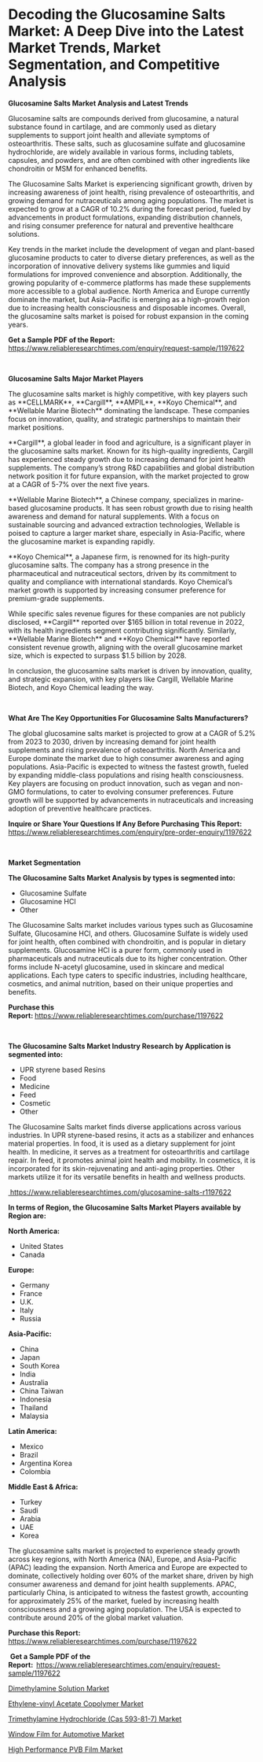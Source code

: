 <p><h1>Decoding the Glucosamine Salts Market: A Deep Dive into the Latest Market Trends, Market Segmentation, and Competitive Analysis</h1></p><p><strong>Glucosamine Salts Market Analysis and Latest Trends</strong></p>
<p><p>Glucosamine salts are compounds derived from glucosamine, a natural substance found in cartilage, and are commonly used as dietary supplements to support joint health and alleviate symptoms of osteoarthritis. These salts, such as glucosamine sulfate and glucosamine hydrochloride, are widely available in various forms, including tablets, capsules, and powders, and are often combined with other ingredients like chondroitin or MSM for enhanced benefits.</p><p>The Glucosamine Salts Market is experiencing significant growth, driven by increasing awareness of joint health, rising prevalence of osteoarthritis, and growing demand for nutraceuticals among aging populations. The market is expected to grow at a CAGR of 10.2% during the forecast period, fueled by advancements in product formulations, expanding distribution channels, and rising consumer preference for natural and preventive healthcare solutions.</p><p>Key trends in the market include the development of vegan and plant-based glucosamine products to cater to diverse dietary preferences, as well as the incorporation of innovative delivery systems like gummies and liquid formulations for improved convenience and absorption. Additionally, the growing popularity of e-commerce platforms has made these supplements more accessible to a global audience. North America and Europe currently dominate the market, but Asia-Pacific is emerging as a high-growth region due to increasing health consciousness and disposable incomes. Overall, the glucosamine salts market is poised for robust expansion in the coming years.</p></p>
<p><strong>Get a Sample PDF of the Report:&nbsp;</strong> <a href="https://www.reliableresearchtimes.com/enquiry/request-sample/1197622?utm_campaign=2176&utm_medium=2&utm_source=Github&utm_content=ia&utm_term=26012025&utm_id=glucosamine-salts">https://www.reliableresearchtimes.com/enquiry/request-sample/1197622</a></p>
<p>&nbsp;</p>
<p><strong>Glucosamine Salts Major Market Players</strong></p>
<p><p>The glucosamine salts market is highly competitive, with key players such as **CELLMARK**, **Cargill**, **AMPIL**, **Koyo Chemical**, and **Wellable Marine Biotech** dominating the landscape. These companies focus on innovation, quality, and strategic partnerships to maintain their market positions.</p><p>**Cargill**, a global leader in food and agriculture, is a significant player in the glucosamine salts market. Known for its high-quality ingredients, Cargill has experienced steady growth due to increasing demand for joint health supplements. The company’s strong R&D capabilities and global distribution network position it for future expansion, with the market projected to grow at a CAGR of 5-7% over the next five years.</p><p>**Wellable Marine Biotech**, a Chinese company, specializes in marine-based glucosamine products. It has seen robust growth due to rising health awareness and demand for natural supplements. With a focus on sustainable sourcing and advanced extraction technologies, Wellable is poised to capture a larger market share, especially in Asia-Pacific, where the glucosamine market is expanding rapidly.</p><p>**Koyo Chemical**, a Japanese firm, is renowned for its high-purity glucosamine salts. The company has a strong presence in the pharmaceutical and nutraceutical sectors, driven by its commitment to quality and compliance with international standards. Koyo Chemical’s market growth is supported by increasing consumer preference for premium-grade supplements.</p><p>While specific sales revenue figures for these companies are not publicly disclosed, **Cargill** reported over $165 billion in total revenue in 2022, with its health ingredients segment contributing significantly. Similarly, **Wellable Marine Biotech** and **Koyo Chemical** have reported consistent revenue growth, aligning with the overall glucosamine market size, which is expected to surpass $1.5 billion by 2028.</p><p>In conclusion, the glucosamine salts market is driven by innovation, quality, and strategic expansion, with key players like Cargill, Wellable Marine Biotech, and Koyo Chemical leading the way.</p></p>
<p>&nbsp;</p>
<p><strong>What Are The Key Opportunities For Glucosamine Salts Manufacturers?</strong></p>
<p><p>The global glucosamine salts market is projected to grow at a CAGR of 5.2% from 2023 to 2030, driven by increasing demand for joint health supplements and rising prevalence of osteoarthritis. North America and Europe dominate the market due to high consumer awareness and aging populations. Asia-Pacific is expected to witness the fastest growth, fueled by expanding middle-class populations and rising health consciousness. Key players are focusing on product innovation, such as vegan and non-GMO formulations, to cater to evolving consumer preferences. Future growth will be supported by advancements in nutraceuticals and increasing adoption of preventive healthcare practices.</p></p>
<p><strong>Inquire or Share Your Questions If Any Before Purchasing This Report:</strong> <a href="https://www.reliableresearchtimes.com/enquiry/pre-order-enquiry/1197622?utm_campaign=2176&utm_medium=2&utm_source=Github&utm_content=ia&utm_term=26012025&utm_id=glucosamine-salts">https://www.reliableresearchtimes.com/enquiry/pre-order-enquiry/1197622</a></p>
<p>&nbsp;</p>
<p><strong>Market Segmentation</strong></p>
<p><strong>The Glucosamine Salts Market Analysis by types is segmented into:</strong></p>
<p><ul><li>Glucosamine Sulfate</li><li>Glucosamine HCl</li><li>Other</li></ul></p>
<p><p>The Glucosamine Salts market includes various types such as Glucosamine Sulfate, Glucosamine HCl, and others. Glucosamine Sulfate is widely used for joint health, often combined with chondroitin, and is popular in dietary supplements. Glucosamine HCl is a purer form, commonly used in pharmaceuticals and nutraceuticals due to its higher concentration. Other forms include N-acetyl glucosamine, used in skincare and medical applications. Each type caters to specific industries, including healthcare, cosmetics, and animal nutrition, based on their unique properties and benefits.</p></p>
<p><strong>Purchase this Report:&nbsp;</strong><a href="https://www.reliableresearchtimes.com/purchase/1197622?utm_campaign=2176&utm_medium=2&utm_source=Github&utm_content=ia&utm_term=26012025&utm_id=glucosamine-salts">https://www.reliableresearchtimes.com/purchase/1197622</a></p>
<p>&nbsp;</p>
<p><strong>The Glucosamine Salts Market Industry Research by Application is segmented into:</strong></p>
<p><ul><li>UPR styrene based Resins</li><li>Food</li><li>Medicine</li><li>Feed</li><li>Cosmetic</li><li>Other</li></ul></p>
<p><p>The Glucosamine Salts market finds diverse applications across various industries. In UPR styrene-based resins, it acts as a stabilizer and enhances material properties. In food, it is used as a dietary supplement for joint health. In medicine, it serves as a treatment for osteoarthritis and cartilage repair. In feed, it promotes animal joint health and mobility. In cosmetics, it is incorporated for its skin-rejuvenating and anti-aging properties. Other markets utilize it for its versatile benefits in health and wellness products.</p></p>
<p><a href="https://www.reliableresearchtimes.com/glucosamine-salts-r1197622?utm_campaign=2176&utm_medium=2&utm_source=Github&utm_content=ia&utm_term=26012025&utm_id=glucosamine-salts">&nbsp;https://www.reliableresearchtimes.com/glucosamine-salts-r1197622</a></p>
<p><strong>In terms of Region, the Glucosamine Salts Market Players available by Region are:</strong></p>
<p>
    <p> <strong> North America: </strong>
        <ul>
            <li>United States</li>
            <li>Canada</li>
        </ul>
        </p> 
    <p> <strong> Europe: </strong>
        <ul>
            <li>Germany</li>
            <li>France</li>
            <li>U.K.</li>
            <li>Italy</li>
            <li>Russia</li>
        </ul>
        </p> 
    <p> <strong> Asia-Pacific: </strong>
        <ul>
            <li>China</li>
            <li>Japan</li>
            <li>South Korea</li>
            <li>India</li>
            <li>Australia</li>
            <li>China Taiwan</li>
            <li>Indonesia</li>
            <li>Thailand</li>
            <li>Malaysia</li>
        </ul>
        </p> 
    <p> <strong> Latin America: </strong>
        <ul>
            <li>Mexico</li>
            <li>Brazil</li>
            <li>Argentina Korea</li>
            <li>Colombia</li>
        </ul>
        </p> 
    <p> <strong> Middle East & Africa: </strong>
        <ul>
            <li>Turkey</li>
            <li>Saudi</li>
            <li>Arabia</li>
            <li>UAE</li>
            <li>Korea</li>
        </ul>
    </p>
    </p>
<p><p>The glucosamine salts market is projected to experience steady growth across key regions, with North America (NA), Europe, and Asia-Pacific (APAC) leading the expansion. North America and Europe are expected to dominate, collectively holding over 60% of the market share, driven by high consumer awareness and demand for joint health supplements. APAC, particularly China, is anticipated to witness the fastest growth, accounting for approximately 25% of the market, fueled by increasing health consciousness and a growing aging population. The USA is expected to contribute around 20% of the global market valuation.</p></p>
<p><strong>Purchase this Report: </strong><a href="https://www.reliableresearchtimes.com/purchase/1197622?utm_campaign=2176&utm_medium=2&utm_source=Github&utm_content=ia&utm_term=26012025&utm_id=glucosamine-salts">https://www.reliableresearchtimes.com/purchase/1197622</a></p>
<p>&nbsp;<strong>Get a Sample PDF of the Report:&nbsp;&nbsp;</strong><a href="https://www.reliableresearchtimes.com/enquiry/request-sample/1197622?utm_campaign=2176&utm_medium=2&utm_source=Github&utm_content=ia&utm_term=26012025&utm_id=glucosamine-salts">https://www.reliableresearchtimes.com/enquiry/request-sample/1197622</a></p>
<p><strong></strong></p>
<p><p><a href="https://www.linkedin.com/pulse/global-dimethylamine-solution-market-sector2025-2032-metrics-uyqjc?utm_campaign=2176&utm_medium=2&utm_source=Github&utm_content=ia&utm_term=26012025&utm_id=glucosamine-salts">Dimethylamine Solution Market</a></p><p><a href="https://www.linkedin.com/pulse/ethylene-vinyl-acetate-copolymer-market-growth-study-projects-sbqwf?utm_campaign=2176&utm_medium=2&utm_source=Github&utm_content=ia&utm_term=26012025&utm_id=glucosamine-salts">Ethylene-vinyl Acetate Copolymer Market</a></p><p><a href="https://www.linkedin.com/pulse/success-formula-growing-trimethylamine-hydrochloride-cas-qklcc?utm_campaign=2176&utm_medium=2&utm_source=Github&utm_content=ia&utm_term=26012025&utm_id=glucosamine-salts">Trimethylamine Hydrochloride (Cas 593-81-7) Market</a></p><p><a href="https://www.linkedin.com/pulse/forecasting-window-film-automotive-market-7-cagr-growth-projections-lpbpe?utm_campaign=2176&utm_medium=2&utm_source=Github&utm_content=ia&utm_term=26012025&utm_id=glucosamine-salts">Window Film for Automotive Market</a></p><p><a href="https://www.linkedin.com/pulse/high-performance-pvb-film-market-analysis-report-provides-future-apske?utm_campaign=2176&utm_medium=2&utm_source=Github&utm_content=ia&utm_term=26012025&utm_id=glucosamine-salts">High Performance PVB Film Market</a></p></p>